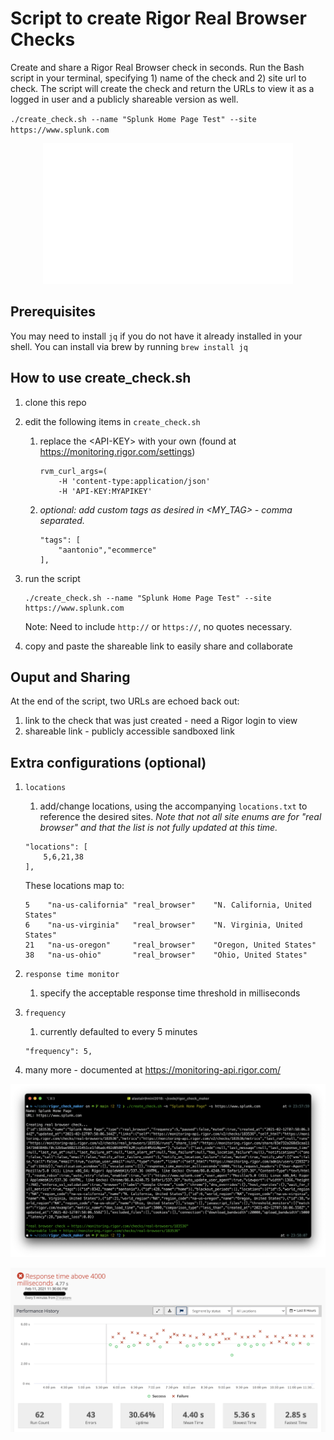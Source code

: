 # Script to create Rigor Real Browser Checks
Create and share a Rigor Real Browser check in seconds. Run the Bash script in your terminal, specifying 1) name of the check and 2) site url to check. The script will create the check and return the URLs to view it as a logged in user and a publicly shareable version as well.

`./create_check.sh --name "Splunk Home Page Test" --site https://www.splunk.com`

<p align="center">
  <img src="assets/checkmake.gif">
</p>

## Prerequisites
You may need to install `jq` if you do not have it already installed in your shell. You can install via brew by running `brew install jq`

## How to use create_check.sh
1. clone this repo
2. edit the following items in `create_check.sh`
    1. replace the &lt;API-KEY&gt; with your own (found at https://monitoring.rigor.com/settings)
        ```
        rvm_curl_args=(
            -H 'content-type:application/json' 
            -H 'API-KEY:MYAPIKEY' 
        ```
    2. *optional: add custom tags as desired in &lt;MY_TAG&gt; - comma separated.*
        ```
        "tags": [
            "aantonio","ecommerce"
        ],
        ```
    
3. run the script 
    ```
    ./create_check.sh --name "Splunk Home Page Test" --site https://www.splunk.com
    ```
    Note: Need to include `http://` or `https://`, no quotes necessary.
4. copy and paste the shareable link to easily share and collaborate
## Ouput and Sharing
At the end of the script, two URLs are echoed back out:
1. link to the check that was just created - need a Rigor login to view
2. shareable link - publicly accessible sandboxed link


## Extra configurations (optional)
1. `locations`
    1. add/change locations, using the accompanying `locations.txt` to reference the desired sites. *Note that not all site enums are for "real browser" and that the list is not fully updated at this time.*
    ```
    "locations": [
        5,6,21,38    
    ],
    ```
    These locations map to:  
    ```
    5    "na-us-california" "real_browser"    "N. California, United States"
    6    "na-us-virginia"   "real_browser"    "N. Virginia, United States"
    21   "na-us-oregon"     "real_browser"    "Oregon, United States"
    38   "na-us-ohio"       "real_browser"    "Ohio, United States"
    ```

2. `response time monitor`
    1. specify the acceptable response time threshold in milliseconds

3. `frequency`
    1. currently defaulted to every 5 minutes
    ```
    "frequency": 5,
    ```
4. many more - documented at https://monitoring-api.rigor.com/

![Check Created](assets/output.png)
<p align="center">
  <img src="assets/threshold.png">
</p>



